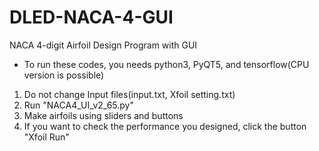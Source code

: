 # DLED-NACA-4-GUI
NACA 4-digit Airfoil Design Program with GUI

- To run these codes, you needs python3, PyQT5, and tensorflow(CPU version is possible)

1. Do not change Input files(input.txt, Xfoil setting.txt)
2. Run "NACA4_UI_v2_65.py"
3. Make airfoils using sliders and buttons
4. If you want to check the performance you designed, click the button "Xfoil Run"
